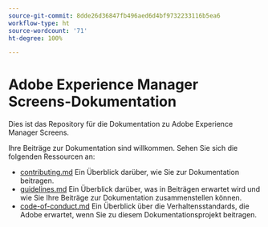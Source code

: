 ```yaml
---
source-git-commit: 8dde26d36847fb496aed6d4bf9732233116b5ea6
workflow-type: ht
source-wordcount: '71'
ht-degree: 100%

---
```

# Adobe Experience Manager Screens-Dokumentation

Dies ist das Repository für die Dokumentation zu Adobe Experience Manager Screens.

Ihre Beiträge zur Dokumentation sind willkommen. Sehen Sie sich die folgenden Ressourcen an:

* [contributing.md](contributing.md) Ein Überblick darüber, wie Sie zur Dokumentation beitragen.
* [guidelines.md](guidelines.md) Ein Überblick darüber, was in Beiträgen erwartet wird und wie Sie Ihre Beiträge zur Dokumentation zusammenstellen können.
* [code-of-conduct.md](code-of-conduct.md) Ein Überblick über die Verhaltensstandards, die Adobe erwartet, wenn Sie zu diesem Dokumentationsprojekt beitragen.
